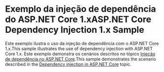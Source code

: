 # <a name="aspnet-core-dependency-injection-1x-sample"></a><span data-ttu-id="c3723-101">Exemplo da injeção de dependência do ASP.NET Core 1.x</span><span class="sxs-lookup"><span data-stu-id="c3723-101">ASP.NET Core Dependency Injection 1.x Sample</span></span>

<span data-ttu-id="c3723-102">Este exemplo ilustra o uso da injeção de dependência com o ASP.NET Core 1.x.</span><span class="sxs-lookup"><span data-stu-id="c3723-102">This sample illustrates the use of dependency injection with ASP.NET Core 1.x.</span></span> <span data-ttu-id="c3723-103">Este exemplo demonstra os cenários descritos no tópico [Injeção de dependência no ASP.NET Core](https://docs.microsoft.com/aspnet/core/fundamentals/dependency-injection).</span><span class="sxs-lookup"><span data-stu-id="c3723-103">This sample demonstrates the scenario described in the [Dependency injection in ASP.NET Core](https://docs.microsoft.com/aspnet/core/fundamentals/dependency-injection) topic.</span></span>
